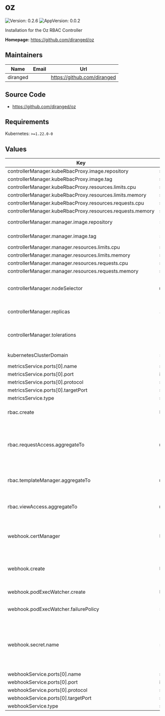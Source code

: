 # oz

![Version: 0.2.6](https://img.shields.io/badge/Version-0.2.6-informational?style=flat-square) ![AppVersion: 0.0.2](https://img.shields.io/badge/AppVersion-0.0.2-informational?style=flat-square)

Installation for the Oz RBAC Controller

**Homepage:** <https://github.com/diranged/oz>

## Maintainers

| Name | Email | Url |
| ---- | ------ | --- |
| diranged |  | <https://github.com/diranged> |

## Source Code

* <https://github.com/diranged/oz>

## Requirements

Kubernetes: `>=1.22.0-0`

## Values

| Key | Type | Default | Description |
|-----|------|---------|-------------|
| controllerManager.kubeRbacProxy.image.repository | string | `"gcr.io/kubebuilder/kube-rbac-proxy"` |  |
| controllerManager.kubeRbacProxy.image.tag | string | `"v0.13.0"` |  |
| controllerManager.kubeRbacProxy.resources.limits.cpu | string | `"500m"` |  |
| controllerManager.kubeRbacProxy.resources.limits.memory | string | `"128Mi"` |  |
| controllerManager.kubeRbacProxy.resources.requests.cpu | string | `"5m"` |  |
| controllerManager.kubeRbacProxy.resources.requests.memory | string | `"64Mi"` |  |
| controllerManager.manager.image.repository | `string` | `"ghcr.io/diranged/oz"` | Docker Image repository and name to use for the controller. |
| controllerManager.manager.image.tag | `string` | `nil` | If set, overrides the .Chart.AppVersion field to set the target image version for the Oz controller. |
| controllerManager.manager.resources.limits.cpu | string | `"500m"` |  |
| controllerManager.manager.resources.limits.memory | string | `"128Mi"` |  |
| controllerManager.manager.resources.requests.cpu | string | `"10m"` |  |
| controllerManager.manager.resources.requests.memory | string | `"64Mi"` |  |
| controllerManager.nodeSelector | `map` | `nil` | A nodeSepector to apply to the controller-manager pods. See https://kubernetes.io/docs/tasks/configure-pod-container/assign-pods-nodes/. |
| controllerManager.replicas | `int` | `1` | Number of Oz Controllers to run. If more than one is used, leader-election is used to ensure only one controller is operating at a time. |
| controllerManager.tolerations | `[]map]` | `[]` | A list of Tolerations that will be applied to the controller-manager pods. See https://kubernetes.io/docs/concepts/scheduling-eviction/taint-and-toleration/. |
| kubernetesClusterDomain | `string` | `"cluster.local"` | Configures the KUBERNETES_CLUSTER_DOMAIN environment variable. |
| metricsService.ports[0].name | string | `"https"` |  |
| metricsService.ports[0].port | int | `8443` |  |
| metricsService.ports[0].protocol | string | `"TCP"` |  |
| metricsService.ports[0].targetPort | string | `"https"` |  |
| metricsService.type | string | `"ClusterIP"` |  |
| rbac.create | `bool` | `true` | If true, the chart will create aggregated roles for accessing the access templates and access request resources. |
| rbac.requestAccess.aggregateTo | `map` | `{"rbac.authorization.k8s.io/aggregate-to-admin":"true","rbac.authorization.k8s.io/aggregate-to-edit":"true"}` | These labels are applied to the "request-access" ClusterRole and are intended to grant developers the permission to make an Access Request. These can be fairly widely granted because the true permissions for who has access to use an Access Request are defined in the Access Template resouces themselves. |
| rbac.templateManager.aggregateTo | `map` | `{"rbac.authorization.k8s.io/aggregate-to-admin":"true","rbac.authorization.k8s.io/aggregate-to-edit":"true"}` | These labels are applied to the "template-manager" ClusterRole and are used to define how to aggregate up the privileges for managing Access Templates. |
| rbac.viewAccess.aggregateTo | `map` | `{"rbac.authorization.k8s.io/aggregate-to-admin":"true","rbac.authorization.k8s.io/aggregate-to-edit":"true","rbac.authorization.k8s.io/aggregate-to-view":"true"}` | These labels are applied to the "view-access" ClusterRole and are used to define how to aggregate up the privileges to your RBAC system. The default settings here are reasonably sane. |
| webhook.certManager | `bool` | `true` | By default, use the [Cert-Manager](https://cert-manager.io) to manage `Certificate` and `Issuer` resouces, which will ultimately populate the `Secret` for the manager service. If you disable this, you must populate the `Secret` yourself. |
| webhook.create | `bool` | `true` | Whether or not to create the `Certificate` and `ValidatingWebhookConfiguration` and `MutatingWebhookConfiguration` resources or not. If not, significant audit and granular permissions functionality of *Oz* will be lost. |
| webhook.podExecWatcher.create | `bool` | `true` | Whether or not to create the webhook configuration. |
| webhook.podExecWatcher.failurePolicy | `string` | `"Fail"` | Either `Fail` or `Ignore`. Defines what happens to an `Exec` request if the Webhook endpoint fails to respond. |
| webhook.secret.name | `string` | `"oz-serving-cert"` | Configures the name of a Secret (type: `kubernetes.io/tls`) within the Namespace that holds a valid private key, certificate and CA bundle. The default behavior is for this to be created by a third party plugin (https://cert-manager.io/) that is extremely common and considered the defacto standard for certificate management within Kubernetes. |
| webhookService.ports[0].name | string | `"https"` |  |
| webhookService.ports[0].port | int | `443` |  |
| webhookService.ports[0].protocol | string | `"TCP"` |  |
| webhookService.ports[0].targetPort | string | `"webhook-server"` |  |
| webhookService.type | string | `"ClusterIP"` |  |
